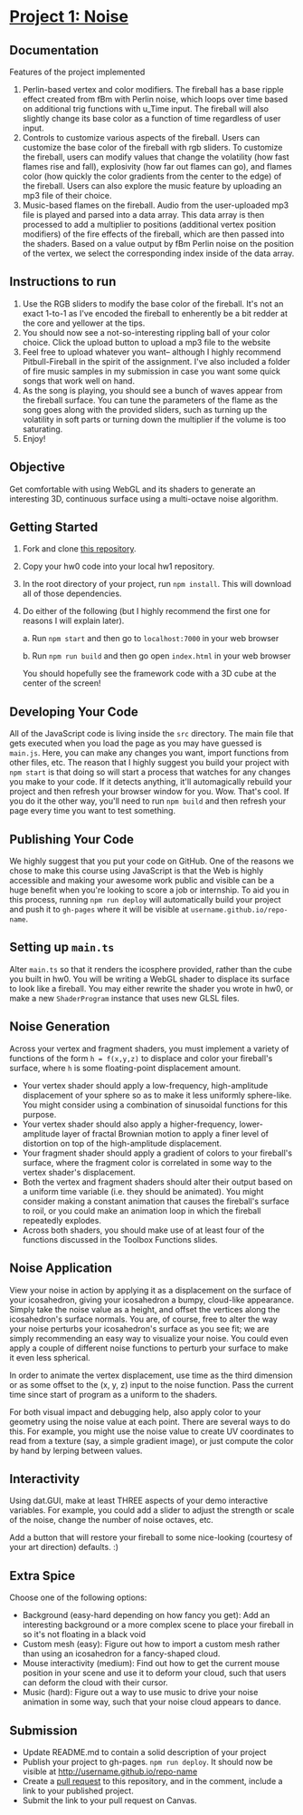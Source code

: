 # [Project 1: Noise](https://github.com/CIS-566-Fall-2022/hw01-fireball-base)

## Documentation

Features of the project implemented

1. Perlin-based vertex and color modifiers. The fireball has a base ripple effect created from fBm with Perlin noise, which loops over time based on additional trig functions with u_Time input. The fireball will also slightly change its base color as a function of time regardless of user input.
2. Controls to customize various aspects of the fireball. Users can customize the base color of the fireball with rgb sliders. To customize the fireball, users can modify values that change the volatility (how fast flames rise and fall), explosivity (how far out flames can go), and flames color (how quickly the color gradients from the center to the edge) of the fireball. Users can also explore the music feature by uploading an mp3 file of their choice. 
3. Music-based flames on the fireball. Audio from the user-uploaded mp3 file is played and parsed into a data array. This data array is then processed to add a multiplier to positions (additional vertex position modifiers) of the fire effects of the fireball, which are then passed into the shaders. Based on a value output by fBm Perlin noise on the position of the vertex, we select the corresponding index inside of the data array.

## Instructions to run
1. Use the RGB sliders to modify the base color of the fireball. It's not an exact 1-to-1 as I've encoded the fireball to enherently be a bit redder at the core and yellower at the tips.
2. You should now see a not-so-interesting rippling ball of your color choice. Click the upload button to upload a mp3 file to the website
3. Feel free to upload whatever you want– although I highly recommend Pitbull-Fireball in the spirit of the assignment. I've also included a folder of fire music samples in my submission in case you want some quick songs that work well on hand.
4. As the song is playing, you should see a bunch of waves appear from the fireball surface. You can tune the parameters of the flame as the song goes along with the provided sliders, such as turning up the volatility in soft parts or turning down the multiplier if the volume is too saturating.
5. Enjoy!


## Objective

Get comfortable with using WebGL and its shaders to generate an interesting 3D, continuous surface using a multi-octave noise algorithm.

## Getting Started

1. Fork and clone [this repository](https://github.com/CIS700-Procedural-Graphics/Project1-Noise).

2. Copy your hw0 code into your local hw1 repository.

3. In the root directory of your project, run `npm install`. This will download all of those dependencies.

4. Do either of the following (but I highly recommend the first one for reasons I will explain later).

    a. Run `npm start` and then go to `localhost:7000` in your web browser

    b. Run `npm run build` and then go open `index.html` in your web browser

    You should hopefully see the framework code with a 3D cube at the center of the screen!


## Developing Your Code
All of the JavaScript code is living inside the `src` directory. The main file that gets executed when you load the page as you may have guessed is `main.js`. Here, you can make any changes you want, import functions from other files, etc. The reason that I highly suggest you build your project with `npm start` is that doing so will start a process that watches for any changes you make to your code. If it detects anything, it'll automagically rebuild your project and then refresh your browser window for you. Wow. That's cool. If you do it the other way, you'll need to run `npm build` and then refresh your page every time you want to test something.

## Publishing Your Code
We highly suggest that you put your code on GitHub. One of the reasons we chose to make this course using JavaScript is that the Web is highly accessible and making your awesome work public and visible can be a huge benefit when you're looking to score a job or internship. To aid you in this process, running `npm run deploy` will automatically build your project and push it to `gh-pages` where it will be visible at `username.github.io/repo-name`.

## Setting up `main.ts`

Alter `main.ts` so that it renders the icosphere provided, rather than the cube you built in hw0. You will be writing a WebGL shader to displace its surface to look like a fireball. You may either rewrite the shader you wrote in hw0, or make a new `ShaderProgram` instance that uses new GLSL files.

## Noise Generation

Across your vertex and fragment shaders, you must implement a variety of functions of the form `h = f(x,y,z)` to displace and color your fireball's surface, where `h` is some floating-point displacement amount.

- Your vertex shader should apply a low-frequency, high-amplitude displacement of your sphere so as to make it less uniformly sphere-like. You might consider using a combination of sinusoidal functions for this purpose.
- Your vertex shader should also apply a higher-frequency, lower-amplitude layer of fractal Brownian motion to apply a finer level of distortion on top of the high-amplitude displacement.
- Your fragment shader should apply a gradient of colors to your fireball's surface, where the fragment color is correlated in some way to the vertex shader's displacement.
- Both the vertex and fragment shaders should alter their output based on a uniform time variable (i.e. they should be animated). You might consider making a constant animation that causes the fireball's surface to roil, or you could make an animation loop in which the fireball repeatedly explodes.
- Across both shaders, you should make use of at least four of the functions discussed in the Toolbox Functions slides.


## Noise Application

View your noise in action by applying it as a displacement on the surface of your icosahedron, giving your icosahedron a bumpy, cloud-like appearance. Simply take the noise value as a height, and offset the vertices along the icosahedron's surface normals. You are, of course, free to alter the way your noise perturbs your icosahedron's surface as you see fit; we are simply recommending an easy way to visualize your noise. You could even apply a couple of different noise functions to perturb your surface to make it even less spherical.

In order to animate the vertex displacement, use time as the third dimension or as some offset to the (x, y, z) input to the noise function. Pass the current time since start of program as a uniform to the shaders.

For both visual impact and debugging help, also apply color to your geometry using the noise value at each point. There are several ways to do this. For example, you might use the noise value to create UV coordinates to read from a texture (say, a simple gradient image), or just compute the color by hand by lerping between values.

## Interactivity

Using dat.GUI, make at least THREE aspects of your demo interactive variables. For example, you could add a slider to adjust the strength or scale of the noise, change the number of noise octaves, etc. 

Add a button that will restore your fireball to some nice-looking (courtesy of your art direction) defaults. :)

## Extra Spice

Choose one of the following options: 

- Background (easy-hard depending on how fancy you get): Add an interesting background or a more complex scene to place your fireball in so it's not floating in a black void
- Custom mesh (easy): Figure out how to import a custom mesh rather than using an icosahedron for a fancy-shaped cloud.
- Mouse interactivity (medium): Find out how to get the current mouse position in your scene and use it to deform your cloud, such that users can deform the cloud with their cursor.
- Music (hard): Figure out a way to use music to drive your noise animation in some way, such that your noise cloud appears to dance.

## Submission

- Update README.md to contain a solid description of your project
- Publish your project to gh-pages. `npm run deploy`. It should now be visible at http://username.github.io/repo-name
- Create a [pull request](https://help.github.com/articles/creating-a-pull-request/) to this repository, and in the comment, include a link to your published project.
- Submit the link to your pull request on Canvas.
